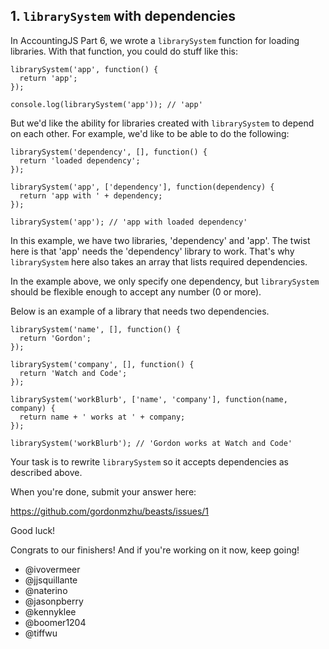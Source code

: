 ## 1. `librarySystem` with dependencies

In AccountingJS Part 6, we wrote a `librarySystem` function for loading libraries. With that function, you could do stuff like this:

```
librarySystem('app', function() {
  return 'app';
});

console.log(librarySystem('app')); // 'app'
```

But we'd like the ability for libraries created with `librarySystem` to depend on each other. For example, we'd like to be able to do the following:

```
librarySystem('dependency', [], function() {
  return 'loaded dependency';
});

librarySystem('app', ['dependency'], function(dependency) {
  return 'app with ' + dependency;
});

librarySystem('app'); // 'app with loaded dependency'
```

In this example, we have two libraries, 'dependency' and 'app'. The twist here is that 'app' needs the 'dependency' library to work. That's why `librarySystem` here also takes an array that lists required dependencies. 

In the example above, we only specify one dependency, but `librarySystem` should be flexible enough to accept any number (0 or more). 

Below is an example of a library that needs two dependencies.

```
librarySystem('name', [], function() {
  return 'Gordon';
});

librarySystem('company', [], function() {
  return 'Watch and Code';
});

librarySystem('workBlurb', ['name', 'company'], function(name, company) {
  return name + ' works at ' + company;
});

librarySystem('workBlurb'); // 'Gordon works at Watch and Code'
```

Your task is to rewrite `librarySystem` so it accepts dependencies as described above. 

When you're done, submit your answer here:

https://github.com/gordonmzhu/beasts/issues/1

Good luck!

Congrats to our finishers! And if you're working on it now, keep going!

- @ivovermeer
- @jjsquillante
- @naterino 
- @jasonpberry 
- @kennyklee 
- @boomer1204
- @tiffwu 
